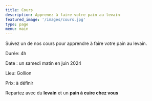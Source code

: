 ```yaml
---
title: Cours
description: Apprenez à faire votre pain au levain
featured_image: '/images/cours.jpg'
type: page
menu: main
---
```


Suivez un de nos cours pour apprendre à faire votre pain au levain.

Durée: 4h

Date : un samedi matin en juin 2024

Lieu: Gollion

Prix: à définir

Repartez avec du **levain** et un **pain à cuire chez vous**
